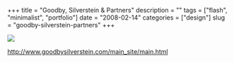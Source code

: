 +++
title = "Goodby, Silverstein & Partners"
description = ""
tags = ["flash", "minimalist", "portfolio"]
date = "2008-02-14"
categories = ["design"]
slug = "goodby-silverstein-partners"
+++


 

  <div id="screens-thumbs" class="clearfix">
    <div class="txt-center" id="design-submission"><a href="http://www.goodbysilverstein.com/main_site/main.html"><img id='bluga-thumbnail-950' class='bluga-thumbnail large' src='http://media.konigi.com/bluga/
wt47f279e794f31_0.jpg'/></a></div>  
  </div>   
<p><a href="http://www.goodbysilverstein.com/main_site/main.html">http://www.goodbysilverstein.com/main_site/main.html</a></p>





